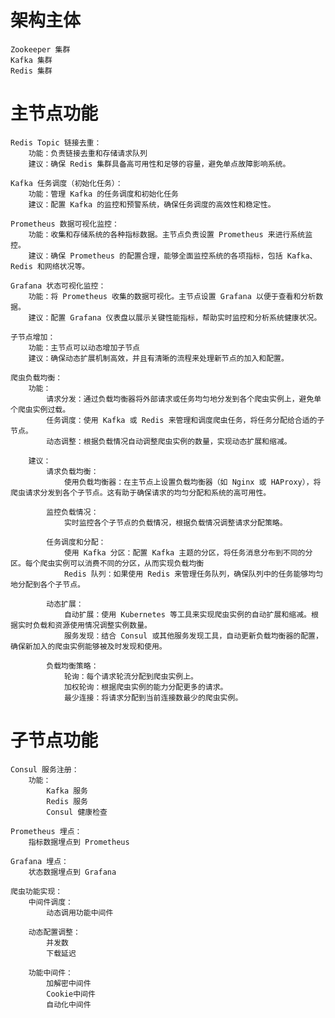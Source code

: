 # 架构主体
    Zookeeper 集群
    Kafka 集群
    Redis 集群

# 主节点功能
    Redis Topic 链接去重：
        功能：负责链接去重和存储请求队列
        建议：确保 Redis 集群具备高可用性和足够的容量，避免单点故障影响系统。
    
    Kafka 任务调度（初始化任务）：
        功能：管理 Kafka 的任务调度和初始化任务
        建议：配置 Kafka 的监控和预警系统，确保任务调度的高效性和稳定性。
    
    Prometheus 数据可视化监控：
        功能：收集和存储系统的各种指标数据。主节点负责设置 Prometheus 来进行系统监控。
        建议：确保 Prometheus 的配置合理，能够全面监控系统的各项指标，包括 Kafka、Redis 和网络状况等。
    
    Grafana 状态可视化监控：
        功能：将 Prometheus 收集的数据可视化。主节点设置 Grafana 以便于查看和分析数据。
        建议：配置 Grafana 仪表盘以展示关键性能指标，帮助实时监控和分析系统健康状况。
    
    子节点增加：
        功能：主节点可以动态增加子节点
        建议：确保动态扩展机制高效，并且有清晰的流程来处理新节点的加入和配置。

    爬虫负载均衡：
        功能：
            请求分发：通过负载均衡器将外部请求或任务均匀地分发到各个爬虫实例上，避免单个爬虫实例过载。
            任务调度：使用 Kafka 或 Redis 来管理和调度爬虫任务，将任务分配给合适的子节点。
            动态调整：根据负载情况自动调整爬虫实例的数量，实现动态扩展和缩减。
    
        建议：
            请求负载均衡：
                使用负载均衡器：在主节点上设置负载均衡器（如 Nginx 或 HAProxy），将爬虫请求分发到各个子节点。这有助于确保请求的均匀分配和系统的高可用性。
    
            监控负载情况：
                实时监控各个子节点的负载情况，根据负载情况调整请求分配策略。
            
            任务调度和分配：
                使用 Kafka 分区：配置 Kafka 主题的分区，将任务消息分布到不同的分区。每个爬虫实例可以消费不同的分区，从而实现负载均衡
                Redis 队列：如果使用 Redis 来管理任务队列，确保队列中的任务能够均匀地分配到各个子节点。
            
            动态扩展：
                自动扩展：使用 Kubernetes 等工具来实现爬虫实例的自动扩展和缩减。根据实时负载和资源使用情况调整实例数量。
                服务发现：结合 Consul 或其他服务发现工具，自动更新负载均衡器的配置，确保新加入的爬虫实例能够被及时发现和使用。
            
            负载均衡策略：
                轮询：每个请求轮流分配到爬虫实例上。
                加权轮询：根据爬虫实例的能力分配更多的请求。
                最少连接：将请求分配到当前连接数最少的爬虫实例。


# 子节点功能
    Consul 服务注册：
        功能：
            Kafka 服务
            Redis 服务
            Consul 健康检查

    Prometheus 埋点：
        指标数据埋点到 Prometheus

    Grafana 埋点：
        状态数据埋点到 Grafana

    爬虫功能实现：
        中间件调度：
            动态调用功能中间件

        动态配置调整：
            并发数
            下载延迟

        功能中间件：
            加解密中间件
            Cookie中间件
            自动化中间件